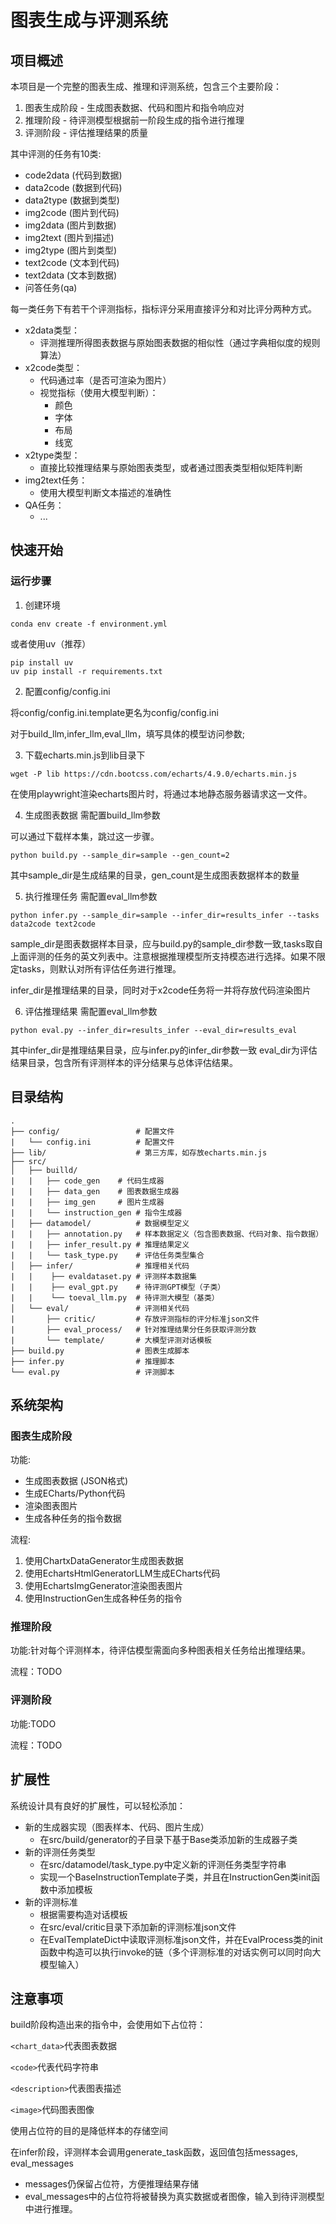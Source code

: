 # 图表生成与评测系统
## 项目概述
本项目是一个完整的图表生成、推理和评测系统，包含三个主要阶段：
1. 图表生成阶段 - 生成图表数据、代码和图片和指令响应对
2. 推理阶段 - 待评测模型根据前一阶段生成的指令进行推理
3. 评测阶段 - 评估推理结果的质量

其中评测的任务有10类:
+ code2data (代码到数据)
+ data2code (数据到代码)
+ data2type (数据到类型)
+ img2code (图片到代码)
+ img2data (图片到数据)
+ img2text (图片到描述)
+ img2type (图片到类型)
+ text2code (文本到代码)
+ text2data (文本到数据)
+ 问答任务(qa)

每一类任务下有若干个评测指标，指标评分采用直接评分和对比评分两种方式。
+ x2data类型：
    - 评测推理所得图表数据与原始图表数据的相似性（通过字典相似度的规则算法）
+ x2code类型：
    - 代码通过率（是否可渲染为图片）
    - 视觉指标（使用大模型判断）：
        - 颜色
        - 字体
        - 布局
        - 线宽
+ x2type类型：
    - 直接比较推理结果与原始图表类型，或者通过图表类型相似矩阵判断
+ img2text任务：
    - 使用大模型判断文本描述的准确性
+ QA任务：
    - ...
## 快速开始
### 运行步骤
1. 创建环境
```
conda env create -f environment.yml
```
或者使用uv（推荐）
```
pip install uv
uv pip install -r requirements.txt
```
2. 配置config/config.ini

将config/config.ini.template更名为config/config.ini

对于build_llm,infer_llm,eval_llm，填写具体的模型访问参数;

3. 下载echarts.min.js到lib目录下
```
wget -P lib https://cdn.bootcss.com/echarts/4.9.0/echarts.min.js 
```
在使用playwright渲染echarts图片时，将通过本地静态服务器请求这一文件。

4. 生成图表数据
需配置build_llm参数

可以通过下载样本集，跳过这一步骤。
```
python build.py --sample_dir=sample --gen_count=2
```
其中sample_dir是生成结果的目录，gen_count是生成图表数据样本的数量

5. 执行推理任务
需配置eval_llm参数
```
python infer.py --sample_dir=sample --infer_dir=results_infer --tasks data2code text2code 
```
sample_dir是图表数据样本目录，应与build.py的sample_dir参数一致,tasks取自上面评测的任务的英文列表中。注意根据推理模型所支持模态进行选择。如果不限定tasks，则默认对所有评估任务进行推理。

infer_dir是推理结果的目录，同时对于x2code任务将一并将存放代码渲染图片


6. 评估推理结果
需配置eval_llm参数
```
python eval.py --infer_dir=results_infer --eval_dir=results_eval
```
其中infer_dir是推理结果目录，应与infer.py的infer_dir参数一致
eval_dir为评估结果目录，包含所有评测样本的评分结果与总体评估结果。
## 目录结构
```
.
├── config/                 # 配置文件
|   └── config.ini          # 配置文件
├── lib/                    # 第三方库，如存放echarts.min.js
├── src/
│   ├── builld/        
|   |   ├── code_gen    # 代码生成器
|   |   ├── data_gen    # 图表数据生成器
|   |   ├── img_gen     # 图片生成器
|   |   └── instruction_gen # 指令生成器 
│   ├── datamodel/          # 数据模型定义
|   |   ├── annotation.py   # 样本数据定义（包含图表数据、代码对象、指令数据）
|   |   ├── infer_result.py # 推理结果定义
|   |   └── task_type.py    # 评估任务类型集合
│   ├── infer/              # 推理相关代码
|   |    ├── evaldataset.py # 评测样本数据集
|   |    ├── eval_gpt.py    # 待评测GPT模型（子类）
|   |    └── toeval_llm.py  # 待评测大模型（基类）
│   └── eval/               # 评测相关代码
|       ├── critic/         # 存放评测指标的评分标准json文件
|       ├── eval_process/   # 针对推理结果分任务获取评测分数
|       └── template/       # 大模型评测对话模板
├── build.py                # 图表生成脚本  
├── infer.py                # 推理脚本
└── eval.py                 # 评测脚本   
```
## 系统架构
### 图表生成阶段

功能:
+ 生成图表数据 (JSON格式)
+ 生成ECharts/Python代码
+ 渲染图表图片
+ 生成各种任务的指令数据

流程:

1. 使用ChartxDataGenerator生成图表数据
2. 使用EchartsHtmlGeneratorLLM生成ECharts代码
3. 使用EchartsImgGenerator渲染图表图片
4. 使用InstructionGen生成各种任务的指令

### 推理阶段
功能:针对每个评测样本，待评估模型需面向多种图表相关任务给出推理结果。

流程：TODO

### 评测阶段
功能:TODO

流程：TODO
## 扩展性
系统设计具有良好的扩展性，可以轻松添加：
+ 新的生成器实现（图表样本、代码、图片生成）
    - 在src/build/generator的子目录下基于Base类添加新的生成器子类
+ 新的评测任务类型
    - 在src/datamodel/task_type.py中定义新的评测任务类型字符串
    - 实现一个BaseInstructionTemplate子类，并且在InstructionGen类init函数中添加模板
+ 新的评测标准
    - 根据需要构造对话模板
    - 在src/eval/critic目录下添加新的评测标准json文件
    - 在EvalTemplateDict中读取评测标准json文件，并在EvalProcess类的init函数中构造可以执行invoke的链（多个评测标准的对话实例可以同时向大模型输入）


## 注意事项
build阶段构造出来的指令中，会使用如下占位符：

`<chart_data>`代表图表数据

`<code>`代表代码字符串

`<description>`代表图表描述

`<image>`代码图表图像

使用占位符的目的是降低样本的存储空间

在infer阶段，评测样本会调用generate_task函数，返回值包括messages, eval_messages
+ messages仍保留占位符，方便推理结果存储
+ eval_messages中的占位符将被替换为真实数据或者图像，输入到待评测模型中进行推理。